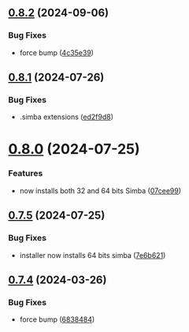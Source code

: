 ## [0.8.2](https://github.com/Torwent/wasp-setup/compare/v0.8.1...v0.8.2) (2024-09-06)


### Bug Fixes

* force bump ([4c35e39](https://github.com/Torwent/wasp-setup/commit/4c35e39903a00386fbbf4cc515e0870697f145a6))



## [0.8.1](https://github.com/Torwent/wasp-setup/compare/v0.8.0...v0.8.1) (2024-07-26)


### Bug Fixes

* .simba extensions ([ed2f9d8](https://github.com/Torwent/wasp-setup/commit/ed2f9d87d99c10eb02675f808372d01f688fe1d9))



# [0.8.0](https://github.com/Torwent/wasp-setup/compare/v0.7.5...v0.8.0) (2024-07-25)


### Features

* now installs both 32 and 64 bits Simba ([07cee99](https://github.com/Torwent/wasp-setup/commit/07cee9913eca80cb2fca48c32b53a824ff14b6ae))



## [0.7.5](https://github.com/Torwent/wasp-setup/compare/v0.7.4...v0.7.5) (2024-07-25)


### Bug Fixes

* installer now installs 64 bits simba ([7e6b621](https://github.com/Torwent/wasp-setup/commit/7e6b621706b7a6ff4f7447b64ae85baca290f3c9))



## [0.7.4](https://github.com/Torwent/wasp-setup/compare/v0.7.3...v0.7.4) (2024-03-26)


### Bug Fixes

* force bump ([6838484](https://github.com/Torwent/wasp-setup/commit/6838484dc8b4cb2d18fec179afbf49399d9cabd6))



